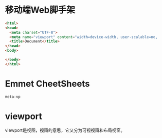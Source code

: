 移动端Web脚手架
=======

```html
<html>
<head>
  <meta charset="UTF-8">
  <meta name="viewport" content="width=device-width, user-scalable=no, initial-scale=1.0, maximum-scale=1.0, minimum-scale=1.0">
  <title>Document</title>
</head>
<body>
  
</body>
</html>
```

Emmet CheetSheets
========

```javascript
meta:vp
```

viewport
========

viewport是视图，视窗的意思，它又分为可视视窗和布局视窗。
